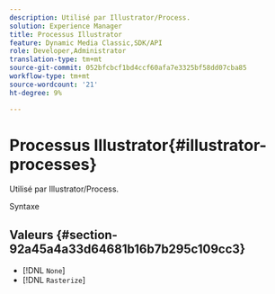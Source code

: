 ```yaml
---
description: Utilisé par Illustrator/Process.
solution: Experience Manager
title: Processus Illustrator
feature: Dynamic Media Classic,SDK/API
role: Developer,Administrator
translation-type: tm+mt
source-git-commit: 052bfcbcf1bd4ccf60afa7e3325bf58dd07cba85
workflow-type: tm+mt
source-wordcount: '21'
ht-degree: 9%

---
```



# Processus Illustrator{#illustrator-processes}

Utilisé par Illustrator/Process.

Syntaxe

## Valeurs {#section-92a45a4a33d64681b16b7b295c109cc3}

* [!DNL `None`]
* [!DNL `Rasterize`]

